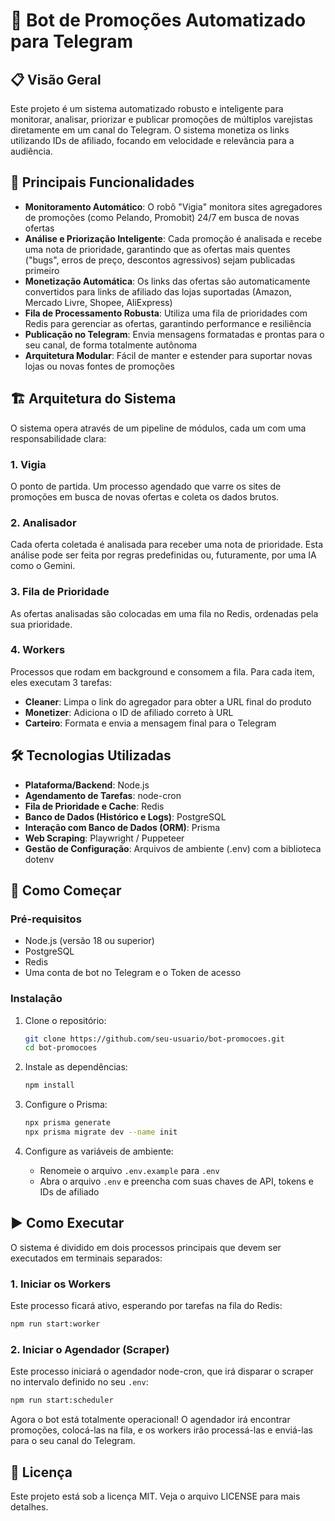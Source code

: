 # 🤖 Bot de Promoções Automatizado para Telegram

## 📋 Visão Geral

Este projeto é um sistema automatizado robusto e inteligente para monitorar, analisar, priorizar e publicar promoções de múltiplos varejistas diretamente em um canal do Telegram. O sistema monetiza os links utilizando IDs de afiliado, focando em velocidade e relevância para a audiência.

## 🚀 Principais Funcionalidades

- **Monitoramento Automático**: O robô "Vigia" monitora sites agregadores de promoções (como Pelando, Promobit) 24/7 em busca de novas ofertas
- **Análise e Priorização Inteligente**: Cada promoção é analisada e recebe uma nota de prioridade, garantindo que as ofertas mais quentes ("bugs", erros de preço, descontos agressivos) sejam publicadas primeiro
- **Monetização Automática**: Os links das ofertas são automaticamente convertidos para links de afiliado das lojas suportadas (Amazon, Mercado Livre, Shopee, AliExpress)
- **Fila de Processamento Robusta**: Utiliza uma fila de prioridades com Redis para gerenciar as ofertas, garantindo performance e resiliência
- **Publicação no Telegram**: Envia mensagens formatadas e prontas para o seu canal, de forma totalmente autônoma
- **Arquitetura Modular**: Fácil de manter e estender para suportar novas lojas ou novas fontes de promoções

## 🏗️ Arquitetura do Sistema

O sistema opera através de um pipeline de módulos, cada um com uma responsabilidade clara:

### 1. Vigia

O ponto de partida. Um processo agendado que varre os sites de promoções em busca de novas ofertas e coleta os dados brutos.

### 2. Analisador

Cada oferta coletada é analisada para receber uma nota de prioridade. Esta análise pode ser feita por regras predefinidas ou, futuramente, por uma IA como o Gemini.

### 3. Fila de Prioridade

As ofertas analisadas são colocadas em uma fila no Redis, ordenadas pela sua prioridade.

### 4. Workers

Processos que rodam em background e consomem a fila. Para cada item, eles executam 3 tarefas:

- **Cleaner**: Limpa o link do agregador para obter a URL final do produto
- **Monetizer**: Adiciona o ID de afiliado correto à URL
- **Carteiro**: Formata e envia a mensagem final para o Telegram

## 🛠️ Tecnologias Utilizadas

- **Plataforma/Backend**: Node.js
- **Agendamento de Tarefas**: node-cron
- **Fila de Prioridade e Cache**: Redis
- **Banco de Dados (Histórico e Logs)**: PostgreSQL
- **Interação com Banco de Dados (ORM)**: Prisma
- **Web Scraping**: Playwright / Puppeteer
- **Gestão de Configuração**: Arquivos de ambiente (.env) com a biblioteca dotenv

## 🏁 Como Começar

### Pré-requisitos

- Node.js (versão 18 ou superior)
- PostgreSQL
- Redis
- Uma conta de bot no Telegram e o Token de acesso

### Instalação

1. Clone o repositório:

   ```bash
   git clone https://github.com/seu-usuario/bot-promocoes.git
   cd bot-promocoes
   ```

2. Instale as dependências:

   ```bash
   npm install
   ```

3. Configure o Prisma:

   ```bash
   npx prisma generate
   npx prisma migrate dev --name init
   ```

4. Configure as variáveis de ambiente:
   - Renomeie o arquivo `.env.example` para `.env`
   - Abra o arquivo `.env` e preencha com suas chaves de API, tokens e IDs de afiliado

## ▶️ Como Executar

O sistema é dividido em dois processos principais que devem ser executados em terminais separados:

### 1. Iniciar os Workers

Este processo ficará ativo, esperando por tarefas na fila do Redis:

```bash
npm run start:worker
```

### 2. Iniciar o Agendador (Scraper)

Este processo iniciará o agendador node-cron, que irá disparar o scraper no intervalo definido no seu `.env`:

```bash
npm run start:scheduler
```

Agora o bot está totalmente operacional! O agendador irá encontrar promoções, colocá-las na fila, e os workers irão processá-las e enviá-las para o seu canal do Telegram.

## 📜 Licença

Este projeto está sob a licença MIT. Veja o arquivo LICENSE para mais detalhes.
